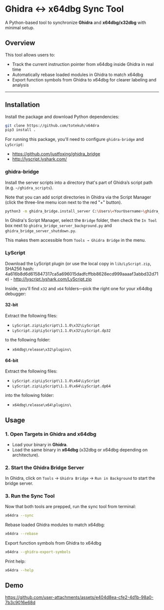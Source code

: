 ﻿# Ghidra ↔ x64dbg Sync Tool

A Python-based tool to synchronize **Ghidra** and **x64dbg/x32dbg** with minimal setup.

## Overview

This tool allows users to:
- Track the current instruction pointer from x64dbg inside Ghidra in real time
- Automatically rebase loaded modules in Ghidra to match x64dbg
- Export function symbols from Ghidra to x64dbg for clearer labeling and analysis

---

## Installation

Install the package and download Python dependencies:

```bash
git clone https://github.com/totekuh/x64dra
pip3 install .
```

For running this package, you'll need to configure `ghidra-bridge` and `LyScript`:

- https://github.com/justfoxing/ghidra_bridge
- http://lyscript.lyshark.com/

### ghidra-bridge

Install the server scripts into a directory that's part of Ghidra’s script path (e.g. `~/ghidra_scripts`). 

Note that you can add script directories in Ghidra via the Script Manager (click the three-line menu icon next to the red "+" button).

```bash
python3 -m ghidra_bridge.install_server C:\Users\<YourUsername>\ghidra_scripts
````

In Ghidra's Script Manager, select the `Bridge` folder, then check the `In Tool` box next to `ghidra_bridge_server_background.py` and `ghidra_bridge_server_shutdown.py`. 

This makes them accessible from `Tools → Ghidra Bridge` in the menu.

### LyScript

Download the LyScript plugin (or use the local copy in `lib/LyScript.zip`, SHA256 hash: 4a616b8d6d615847317ca5a696015dadfcffbb8628ecd999aaaaf3abbd32d71e) - http://lyscript.lyshark.com/LyScript.zip

Inside, you'll find `x32` and `x64` folders—pick the right one for your x64dbg debugger:

#### 32-bit

Extract the following files:
- `LyScript.zip\LyScript\1.1.0\x32\LyScript`
- `LyScript.zip\LyScript\1.1.0\x32\LyScript.dp32`

to the following folder:
- `x64dbg\release\x32\plugins\`

#### 64-bit

Extract the following files:
- `LyScript.zip\LyScript\1.1.0\x64\LyScript`
- `LyScript.zip\LyScript\1.1.0\x64\LyScript.dp64`

into the following folder:
- `x64dbg\release\x64\plugins\`

## Usage


### 1. Open Targets in Ghidra and x64dbg

- Load your binary in **Ghidra**.
- Load the same binary in **x64dbg** (x32dbg or x64dbg depending on architecture).

### 2. Start the Ghidra Bridge Server

In Ghidra, click on `Tools` -> `Ghidra Bridge` -> `Run in Background` to start the bridge server.

### 3. Run the Sync Tool

Now that both tools are prepped, run the sync tool from terminal:

```bash
x64dra --sync
```

Rebase loaded Ghidra modules to match x64dbg:

```bash
x64dra --rebase
```

Export function symbols from Ghidra to x64dbg

```bash
x64dra --ghidra-export-symbols
```

Print help:
```bash
x64dra --help
```

## Demo

https://github.com/user-attachments/assets/e404d8ea-cfe2-4d1b-98a0-7b3c9016e68d

